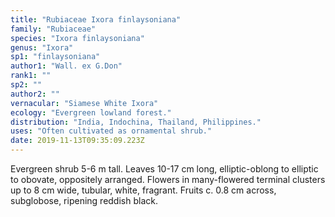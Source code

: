 ```yaml
---
title: "Rubiaceae Ixora finlaysoniana"
family: "Rubiaceae"
species: "Ixora finlaysoniana"
genus: "Ixora"
sp1: "finlaysoniana"
author1: "Wall. ex G.Don"
rank1: ""
sp2: ""
author2: ""
vernacular: "Siamese White Ixora"
ecology: "Evergreen lowland forest."
distribution: "India, Indochina, Thailand, Philippines."
uses: "Often cultivated as ornamental shrub."
date: 2019-11-13T09:35:09.223Z
---
```

Evergreen shrub 5-6 m tall. Leaves 10-17 cm long, elliptic-oblong to elliptic to obovate, oppositely arranged. Flowers in many-flowered terminal clusters up to 8 cm wide, tubular, white, fragrant. Fruits c. 0.8 cm across, subglobose, ripening reddish black.